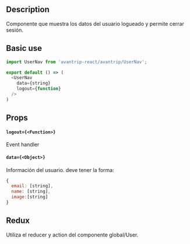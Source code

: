 ## Description
Componente que muestra los datos del usuario logueado y
permite cerrar sesión.

## Basic use

```javascript
import UserNav from 'avantrip-react/avantrip/UserNav';

export default () => (
  <UserNav
    data={string}
    logout={function}
  />
)
```

## Props

#### `logout={<Function>}`
Event handler

#### `data={<Object>}`
Información del usuario. deve tener la forma:

```javascript
{
  email: [string],
  name: [string],
  image:[string]
}
```

## Redux
Utiliza el reducer y action del componente global/User.
